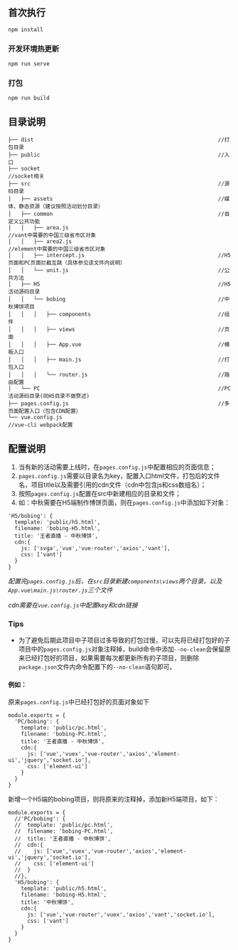 ## 首次执行
```
npm install
```

### 开发环境热更新
```
npm run serve
```

### 打包
```
npm run build
```

## 目录说明

```
├── dist                                                          //打包目录
├── public                                                        //入口
├── socket                                                        //socket相关
├── src                                                           //源码目录
│   ├── assets                                                    //媒体、静态资源（建议按照活动划分目录）
│   ├── common                                                    //自定义公共功能
│   │   ├── area.js                                               //vant中需要的中国三级省市区对象
│   │   ├── area2.js                                              //element中需要的中国三级省市区对象
│   │   ├── intercept.js                                          //H5页面和PC页面拦截互跳（具体参见该文件内说明）
│   │   └── unit.js                                               //公共方法
│   ├── H5                                                        //H5活动源码目录
│   │   └── bobing                                                //中秋博饼项目
│   │   │   ├── components                                        //组件
│   │   │   ├── views                                             //页面
│   │   │   ├── App.vue                                           //模板入口
│   │   │   ├── main.js                                           //打包入口
│   │   │   └── router.js                                         //路由配置
│   └── PC                                                        //PC活动源码目录(同H5目录不做赘述)
├── pages.config.js                                               //多页面配置入口（包含CDN配置）
└── vue.config.js                                                 //vue-cli webpack配置
```

## 配置说明
1. 当有新的活动需要上线时，在`pages.config.js`中配置相应的页面信息；
2. `pages.config.js`需要以目录名为key，配置入口html文件，打包后的文件名，项目title以及需要引用的cdn文件（cdn中包含js和css数组名）；
3. 按照`pages.config.js`配置在src中新建相应的目录和文件；
4. 如：中秋需要在H5端制作博饼页面，则在`pages.config.js`中添加如下对象：
```
'H5/bobing': {
  template: 'public/h5.html',
  filename: 'bobing-H5.html',
  title: '王者直播 - 中秋博饼',
  cdn:{
    js: ['svga','vue','vue-router','axios','vant'],
    css: ['vant']
  }
}
```
*配置完`pages.config.js`后，在`src`目录新建`components\views`两个目录，以及`App.vue\main.js\router.js`三个文件*

*cdn需要在`vue.config.js`中配置key和cdn链接*

### Tips
* 为了避免后期此项目中子项目过多导致的打包过慢，可以先将已经打包好的子项目中的`pages.config.js`对象注释掉，build命令中添加`--no-clean`会保留原来已经打包好的项目，如果需要每次都更新所有的子项目，则删除`package.json`文件内命令配置下的`--no-clean`语句即可。
#### 例如：
原来`pages.config.js`中已经打包好的页面对象如下
```
module.exports = {
  'PC/bobing': {
    template: 'public/pc.html',
    filename: 'bobing-PC.html',
    title: '王者直播 - 中秋博饼',
    cdn:{
      js: ['vue','vuex','vue-router','axios','element-ui','jquery','socket.io'],
      css: ['element-ui']
    }
  }
}
```
新增一个H5端的bobing项目，则将原来的注释掉，添加新H5端项目，如下：
```
module.exports = {
  //'PC/bobing': {
  //  template: 'public/pc.html',
  //  filename: 'bobing-PC.html',
  //  title: '王者直播 - 中秋博饼',
  //  cdn:{
  //    js: ['vue','vuex','vue-router','axios','element-ui','jquery','socket.io'],
  //    css: ['element-ui']
  //  }
  //},
  'H5/bobing': {
    template: 'public/h5.html',
    filename: 'bobing-H5.html',
    title: '中秋博饼',
    cdn:{
      js: ['vue','vue-router','vuex','axios','vant','socket.io'],
      css: ['vant']
    }
  }
}
```
